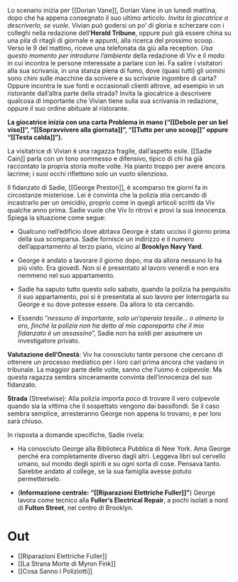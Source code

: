 Lo scenario inizia per [[Dorian Vane]], Dorian Vane in un lunedì mattina, dopo che ha appena consegnato il suo ultimo articolo. *Invita la giocatrice a descriverlo, se vuole*. 
Vivian può godersi un po’ di gloria e scherzare con i colleghi nella redazione dell’**Herald Tribune**, oppure può già essere china su una pila di ritagli di giornale e appunti, alla ricerca del prossimo scoop. Verso le 9 del mattino, riceve una telefonata da giù alla reception. *Usa questo momento per introdurre l’ambiente* della redazione di Viv e il modo in cui incontra le persone interessate a parlare con lei. Fa salire i visitatori alla sua scrivania, in una stanza piena di fumo, dove (quasi tutti) gli uomini sono chini sulle macchine da scrivere e su scrivanie ingombre di carta? Oppure incontra le sue fonti e occasionali clienti altrove, ad esempio in un ristorante dall’altra parte della strada? Invita la giocatrice a descrivere qualcosa di importante che Vivian tiene sulla sua scrivania in redazione, oppure il suo ordine abituale al ristorante.

**La giocatrice inizia con una carta Problema in mano (“[[Debole per un bel viso]]”, “[[Sopravvivere alla giornata]]”, “[[Tutto per uno scoop]]” oppure “[[Testa calda]]”).** 

La visitatrice di Vivian è una ragazza fragile, dall’aspetto esile. [[Sadie Cain]] parla con un tono sommesso e difensivo, tipico di chi ha già raccontato la propria storia molte volte. Ha pianto troppo per avere ancora lacrime; i suoi occhi riflettono solo un vuoto silenzioso.

Il fidanzato di Sadie, [[George Preston]], è scomparso tre giorni fa in circostanze misteriose. Lei è convinta che la polizia stia cercando di incastrarlo per un omicidio, proprio come in quegli articoli scritti da Viv qualche anno prima. Sadie vuole che Viv lo ritrovi e provi la sua innocenza. Spiega la situazione come segue:

- Qualcuno nell’edificio dove abitava George è stato ucciso il giorno prima della sua scomparsa. Sadie fornisce un indirizzo e il numero dell’appartamento al terzo piano, vicino al **Brooklyn Navy Yard**.
    
- George è andato a lavorare il giorno dopo, ma da allora nessuno lo ha più visto. Era giovedì. Non si è presentato al lavoro venerdì e non era nemmeno nel suo appartamento.
    
- Sadie ha saputo tutto questo solo sabato, quando la polizia ha perquisito il suo appartamento, poi si è presentata al suo lavoro per interrogarla su George e su dove potesse essere. Da allora lo sta cercando.
    
- Essendo “*nessuno di importante, solo un’operaia tessile... o almeno lo ero, finché la polizia non ha detto al mio caporeparto che il mio fidanzato è un assassino*”, Sadie non ha soldi per assumere un investigatore privato.
    

**Valutazione dell’Onestà**: Viv ha conosciuto tante persone che cercano di ottenere un processo mediatico per i loro cari prima ancora che vadano in tribunale. La maggior parte delle volte, sanno che l’uomo è colpevole. Ma questa ragazza sembra sinceramente convinta dell’innocenza del suo fidanzato.

**Strada** (Streetwise): Alla polizia importa poco di trovare il vero colpevole quando sia la vittima che il sospettato vengono dai bassifondi. Se il caso sembra semplice, arresteranno George non appena lo trovano, e per loro sarà chiuso.

In risposta a domande specifiche, Sadie rivela:

- Ha conosciuto George alla Biblioteca Pubblica di New York. Ama George perché era completamente diverso dagli altri. Leggeva libri sul cervello umano, sul mondo degli spiriti e su ogni sorta di cose. Pensava tanto. Sarebbe andato al college, se la sua famiglia avesse potuto permetterselo.
    
- (**Informazione centrale: “[[Riparazioni Elettriche Fuller]]”**) George lavora come tecnico alla **Fuller’s Electrical Repair**, a pochi isolati a nord di **Fulton Street**, nel centro di Brooklyn.


# Out
- [[Riparazioni Elettriche Fuller]]
- [[La Strana Morte di Myron Fink]]
- [[Cosa Sanno i Poliziotti]]